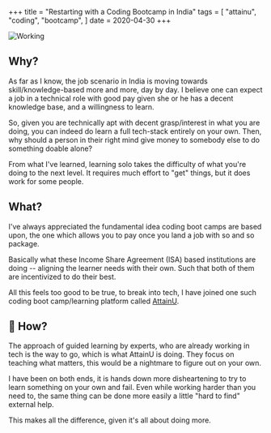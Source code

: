+++
title = "Restarting with a Coding Bootcamp in India"
tags = [
    "attainu",
    "coding",
    "bootcamp",
]
date = 2020-04-30
+++

![Working](https://source.unsplash.com/600x400/?code,work "Working")
## Why?
As far as I know, the job scenario in India is moving towards skill/knowledge-based more and more, day by day. I believe one can expect a job in a technical role with good pay given she or he has a decent knowledge base, and a willingness to learn.

So, given you are technically apt with decent grasp/interest in what you are doing, you can indeed do learn a full tech-stack entirely on your own. Then, why should a person in their right mind give money to somebody else to do something doable alone?

From what I've learned, learning solo takes the difficulty of what you're doing to the next level. It requires much effort to "get" things, but it does work for some people. 

## What? 
I've always appreciated the fundamental idea coding boot camps are based upon, the one which allows you to pay once you land a job with so and so package.

Basically what these Income Share Agreement (ISA) based institutions are doing -- aligning the learner needs with their own. Such that both of them are incentivized to do their best.

All this feels too good to be true, to break into tech, I have joined one such coding boot camp/learning platform called [AttainU](attainu.com). 

## 🚀 How?

The approach of guided learning by experts, who are already working in tech is the way to go, which is what AttainU is doing. They focus on teaching what matters, this would be a nightmare to figure out on your own.

I have been on both ends, it is hands down more disheartening to try to learn something on your own and fail. Even while working harder than you need to, the same thing can be done more easily a little "hard to find" external help. 

This makes all the difference, given it's all about doing more. 